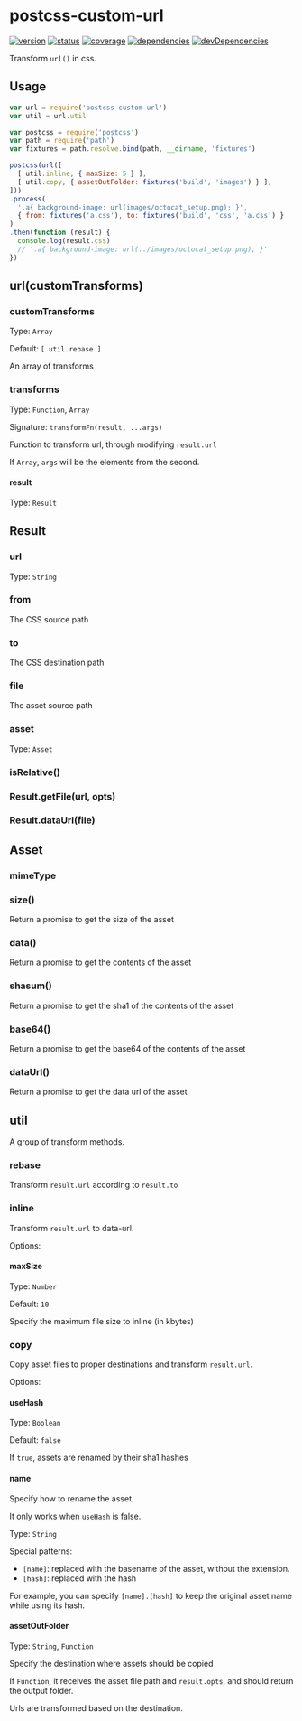 # postcss-custom-url
[![version](https://img.shields.io/npm/v/postcss-custom-url.svg)](https://www.npmjs.org/package/postcss-custom-url)
[![status](https://travis-ci.org/zoubin/postcss-custom-url.svg?branch=master)](https://travis-ci.org/zoubin/postcss-custom-url)
[![coverage](https://img.shields.io/coveralls/zoubin/postcss-custom-url.svg)](https://coveralls.io/github/zoubin/postcss-custom-url)
[![dependencies](https://david-dm.org/zoubin/postcss-custom-url.svg)](https://david-dm.org/zoubin/postcss-custom-url)
[![devDependencies](https://david-dm.org/zoubin/postcss-custom-url/dev-status.svg)](https://david-dm.org/zoubin/postcss-custom-url#info=devDependencies)

Transform `url()` in css.

## Usage

```javascript
var url = require('postcss-custom-url')
var util = url.util

var postcss = require('postcss')
var path = require('path')
var fixtures = path.resolve.bind(path, __dirname, 'fixtures')

postcss(url([
  [ util.inline, { maxSize: 5 } ],
  [ util.copy, { assetOutFolder: fixtures('build', 'images') } ],
]))
.process(
  '.a{ background-image: url(images/octocat_setup.png); }',
  { from: fixtures('a.css'), to: fixtures('build', 'css', 'a.css') }
)
.then(function (result) {
  console.log(result.css)
  // '.a{ background-image: url(../images/octocat_setup.png); }'
})

```

## url(customTransforms)

### customTransforms

Type: `Array`

Default: `[ util.rebase ]`

An array of transforms

### transforms

Type: `Function`, `Array`

Signature: `transformFn(result, ...args)`

Function to transform url,
through modifying  `result.url`

If `Array`, `args` will be the elements from the second.

#### result

Type: `Result`

## Result

### url

Type: `String`

### from

The CSS source path

### to

The CSS destination path

### file

The asset source path

### asset

Type: `Asset`

### isRelative()

### Result.getFile(url, opts)

### Result.dataUrl(file)

## Asset

### mimeType

### size()

Return a promise to get the size of the asset

### data()

Return a promise to get the contents of the asset

### shasum()

Return a promise to get the sha1 of the contents of the asset

### base64()

Return a promise to get the base64 of the contents of the asset

### dataUrl()

Return a promise to get the data url of the asset

## util

A group of transform methods.

### rebase

Transform `result.url` according to `result.to`


### inline

Transform `result.url` to data-url.

Options:

#### maxSize

Type: `Number`

Default: `10`

Specify the maximum file size to inline (in kbytes)

### copy

Copy asset files to proper destinations and transform `result.url`.

Options:

#### useHash

Type: `Boolean`

Default: `false`

If `true`, assets are renamed by their sha1 hashes

#### name
Specify how to rename the asset.

It only works when `useHash` is false.

Type: `String`

Special patterns:

* `[name]`: replaced with the basename of the asset, without the extension.
* `[hash]`: replaced with the hash

For example, you can specify `[name].[hash]` to keep the original asset name while using its hash.

#### assetOutFolder

Type: `String`, `Function`

Specify the destination where assets should be copied

If `Function`, it receives the asset file path and `result.opts`,
and should return the output folder.

Urls are transformed based on the destination.

